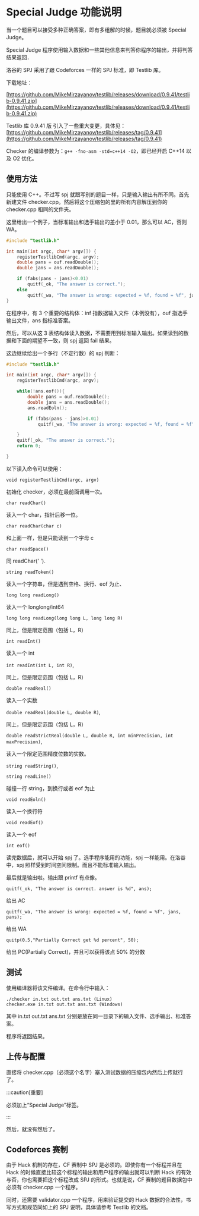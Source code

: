 # Special Judge 功能说明

当一个题目可以接受多种正确答案，即有多组解的时候，题目就必须被 Special Judge。

Special Judge 程序使用输入数据和一些其他信息来判答你程序的输出，并将判答结果返回．

洛谷的 SPJ 采用了跟 Codeforces 一样的 SPJ 标准，即 Testlib 库。

下载地址：

[https://github.com/MikeMirzayanov/testlib/releases/download/0.9.41/testlib-0.9.41.zip](https://github.com/MikeMirzayanov/testlib/releases/download/0.9.41/testlib-0.9.41.zip)

Testlib 库 0.9.41 版 引入了一些重大变更，具体见：[https://github.com/MikeMirzayanov/testlib/releases/tag/0.9.41](https://github.com/MikeMirzayanov/testlib/releases/tag/0.9.41)

Checker 的编译参数为：`g++ -fno-asm -std=c++14 -O2`，即已经开启 C++14 以及 O2 优化。

## 使用方法

只能使用 C++。不过写 spj 就跟写别的题目一样，只是输入输出有所不同。首先新建文件 checker.cpp。然后将这个压缩包的里的所有内容解压到你的 checker.cpp 相同的文件夹。

这里给出一个例子，当标准输出和选手输出的差小于 0.01，那么可以 AC，否则 WA。

```cpp
#include "testlib.h"

int main(int argc, char* argv[]) {
    registerTestlibCmd(argc, argv);
    double pans = ouf.readDouble();
    double jans = ans.readDouble();

    if (fabs(pans - jans)<0.01)
        quitf(_ok, "The answer is correct.");
    else
        quitf(_wa, "The answer is wrong: expected = %f, found = %f", jans, pans);
}

```

在程序中，有 3 个重要的结构体：inf 指数据输入文件（本例没有），ouf 指选手输出文件，ans 指标准答案。

然后，可以从这 3 表结构体读入数据，不需要用到标准输入输出。如果读到的数据和下面的期望不一致，则 spj 返回 fail 结果。

这边继续给出一个多行（不定行数）的 spj 判断：

```cpp
#include "testlib.h"

int main(int argc, char* argv[]) {
    registerTestlibCmd(argc, argv);

    while(!ans.eof()){
        double pans = ouf.readDouble();
        double jans = ans.readDouble();
        ans.readEoln();

        if (fabs(pans - jans)>0.01)
            quitf(_wa, "The answer is wrong: expected = %f, found = %f", jans, pans);

    }
    quitf(_ok, "The answer is correct.");
    return 0;

}
```

以下读入命令可以使用：

`void registerTestlibCmd(argc, argv)`

初始化 checker，必须在最前面调用一次。

`char readChar()`

读入一个 char，指针后移一位。

`char readChar(char c)`

和上面一样，但是只能读到一个字母 c

`char readSpace()`

同 readChar(' ').

`string readToken()`

读入一个字符串，但是遇到空格、换行、eof 为止、

`long long readLong()`

读入一个 longlong/int64

`long long readLong(long long L, long long R)`

同上，但是限定范围（包括 L，R）

`int readInt()`

读入一个 int

`int readInt(int L, int R)`,

同上，但是限定范围（包括 L，R）

`double readReal()`

读入一个实数

`double readReal(double L, double R)`,

同上，但是限定范围（包括 L，R）

`double readStrictReal(double L, double R, int minPrecision, int maxPrecision)`,

读入一个限定范围精度位数的实数。

`string readString()`,

`string readLine()`

碰撞一行 string，到换行或者 eof 为止

`void readEoln()`

读入一个换行符

`void readEof()`

读入一个 eof

`int eof()`

读完数据后，就可以开始 spj 了。选手程序能用的功能，spj 一样能用。在洛谷中，spj 照样受到时间空间限制。而且不能标准输入输出。

最后就是输出啦。输出跟 printf 有点像。

`quitf(_ok, "The answer is correct. answer is %d", ans);`

给出 AC

`quitf(_wa, "The answer is wrong: expected = %f, found = %f", jans, pans);`

给出 WA

`quitp(0.5,"Partially Correct get %d percent", 50);`

给出 PC(Partially Correct)，并且可以获得该点 50% 的分数

## 测试

使用编译器将该文件编译。在命令行中输入：

```
./checker in.txt out.txt ans.txt (Linux)
checker.exe in.txt out.txt ans.txt (Windows)
```

其中 in.txt out.txt ans.txt 分别是放在同一目录下的输入文件、选手输出、标准答案。

程序将返回结果。

## 上传与配置

直接将 checker.cpp（必须这个名字）塞入测试数据的压缩包内然后上传就行了。

:::caution[重要]

必须加上“Special Judge”标签。

:::

然后，就没有然后了。

## Codeforces 赛制

由于 Hack 机制的存在，CF 赛制中 SPJ 是必须的。即使你有一个标程并且在 Hack 的时候直接比较这个标程的输出和用户程序的输出就可以判断 Hack 的有效与否，你也需要把这个标程改成 SPJ 的形式。也就是说，CF 赛制的题目数据包中必须有 checker.cpp 一个程序。

同时，还需要 validator.cpp 一个程序，用来验证提交的 Hack 数据的合法性，书写方式和规范同如上的 SPJ 说明，具体请参考 Testlib 的文档。
